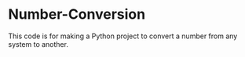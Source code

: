 # Number-Conversion
This code is for making a Python project to convert a number from any system to another.
